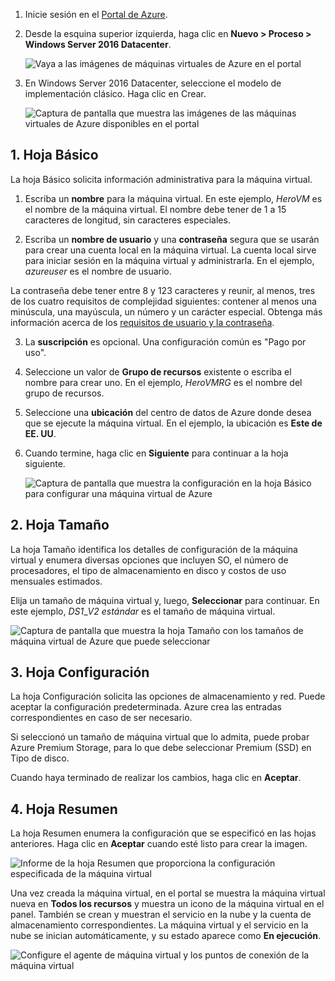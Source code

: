 1. Inicie sesión en el [Portal de Azure](https://portal.azure.com).

2. Desde la esquina superior izquierda, haga clic en **Nuevo > Proceso > Windows Server 2016 Datacenter**.

    ![Vaya a las imágenes de máquinas virtuales de Azure en el portal](./media/virtual-machines-common-portal-create-fqdn/marketplace-new.png)

3. En Windows Server 2016 Datacenter, seleccione el modelo de implementación clásico. Haga clic en Crear.

    ![Captura de pantalla que muestra las imágenes de las máquinas virtuales de Azure disponibles en el portal](./media/virtual-machines-common-portal-create-fqdn/deployment-classic-model.png)

## <a name="1-basics-blade"></a>1. Hoja Básico

La hoja Básico solicita información administrativa para la máquina virtual.

1. Escriba un **nombre** para la máquina virtual. En este ejemplo, _HeroVM_ es el nombre de la máquina virtual. El nombre debe tener de 1 a 15 caracteres de longitud, sin caracteres especiales.

2. Escriba un **nombre de usuario** y una **contraseña** segura que se usarán para crear una cuenta local en la máquina virtual. La cuenta local sirve para iniciar sesión en la máquina virtual y administrarla. En el ejemplo, _azureuser_ es el nombre de usuario.

 La contraseña debe tener entre 8 y 123 caracteres y reunir, al menos, tres de los cuatro requisitos de complejidad siguientes: contener al menos una minúscula, una mayúscula, un número y un carácter especial. Obtenga más información acerca de los [requisitos de usuario y la contraseña](../articles/virtual-machines/windows/faq.md).

3. La **suscripción** es opcional. Una configuración común es "Pago por uso".

4. Seleccione un valor de **Grupo de recursos** existente o escriba el nombre para crear uno. En el ejemplo, _HeroVMRG_ es el nombre del grupo de recursos.

5. Seleccione una **ubicación** del centro de datos de Azure donde desea que se ejecute la máquina virtual. En el ejemplo, la ubicación es **Este de EE. UU**.

6. Cuando termine, haga clic en **Siguiente** para continuar a la hoja siguiente.

    ![Captura de pantalla que muestra la configuración en la hoja Básico para configurar una máquina virtual de Azure](./media/virtual-machines-common-portal-create-fqdn/basics-blade-classic.png)

## <a name="2-size-blade"></a>2. Hoja Tamaño

La hoja Tamaño identifica los detalles de configuración de la máquina virtual y enumera diversas opciones que incluyen SO, el número de procesadores, el tipo de almacenamiento en disco y costos de uso mensuales estimados.  

Elija un tamaño de máquina virtual y, luego, **Seleccionar** para continuar. En este ejemplo, _DS1_\__V2 estándar_ es el tamaño de máquina virtual.

  ![Captura de pantalla que muestra la hoja Tamaño con los tamaños de máquina virtual de Azure que puede seleccionar](./media/virtual-machines-common-portal-create-fqdn/vm-size-classic.png)


## <a name="3-settings-blade"></a>3. Hoja Configuración

La hoja Configuración solicita las opciones de almacenamiento y red. Puede aceptar la configuración predeterminada. Azure crea las entradas correspondientes en caso de ser necesario.

Si seleccionó un tamaño de máquina virtual que lo admita, puede probar Azure Premium Storage, para lo que debe seleccionar Premium (SSD) en Tipo de disco.

Cuando haya terminado de realizar los cambios, haga clic en **Aceptar**.

## <a name="4-summary-blade"></a>4. Hoja Resumen

La hoja Resumen enumera la configuración que se especificó en las hojas anteriores. Haga clic en **Aceptar** cuando esté listo para crear la imagen.

 ![Informe de la hoja Resumen que proporciona la configuración especificada de la máquina virtual](./media/virtual-machines-common-portal-create-fqdn/summary-blade-classic.png)

Una vez creada la máquina virtual, en el portal se muestra la máquina virtual nueva en **Todos los recursos** y muestra un icono de la máquina virtual en el panel. También se crean y muestran el servicio en la nube y la cuenta de almacenamiento correspondientes. La máquina virtual y el servicio en la nube se inician automáticamente, y su estado aparece como **En ejecución**.

 ![Configure el agente de máquina virtual y los puntos de conexión de la máquina virtual](./media/virtual-machines-common-portal-create-fqdn/portal-with-new-vm.png)
